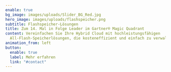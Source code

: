 ```yaml
---
enable: true
bg_image: images/uploads/Slider_BG_Red.jpg
hero_image: images/uploads/flashspeicher.png
subtitle: Flashspeicher-Lösungen
title: Zum 14. Mal in Folge Leader im Gartner® Magic Quadrant
content: Vereinfachen Sie Ihre Hybrid Cloud mit hochleistungsfähigen
  All-Flash-Speicherlösungen, die kosteneffizient und einfach zu verwalten sind
animation_from: left
button:
  enable: true
  label: Mehr erfahren
  link: "#contact"
---
```

